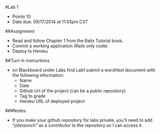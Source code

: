 #Lab 1
* Points 10
* Date due: 09/17/2014 at 11:55pm CST

##Assignment
* Read and follow Chapter 1 from the Rails Tutorial book.
* Commit a working application (Rails only code)
* Deploy to Heroku

##Turn in instructions
* on Blackboard under Labs find Lab1 submit a word/text document with the following information:
  * Name
  * Date
  * Github Url of the project (can be a public repository)
  * Tag to grade
  * Heroku URL of deployed project
  
###Notes:
* If you make your github repository for labs private, you'll need to add "johnsonch" as a contributor to the repository so I can access it.
